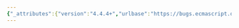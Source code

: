 ```yaml
---
{"_attributes":{"version":"4.4.4+","urlbase":"https://bugs.ecmascript.org/","maintainer":"dherman@mozilla.com"},"bug":{"bug_id":3438,"creation_ts":"2014-12-10 19:29:00 -0800","short_desc":"15.2.3: missing space","delta_ts":"2014-12-23 20:23:33 -0800","product":"Draft for 6th Edition","component":"editorial issue","version":"Rev 29: December 06, 2014 Draft","rep_platform":"All","op_sys":"All","bug_status":"RESOLVED","resolution":"FIXED","priority":"Normal","bug_severity":"minor","everconfirmed":true,"reporter":{"uid":"jmdyck","name":"Michael Dyck"},"assigned_to":{"uid":"allen","name":"Allen Wirfs-Brock"},"long_desc":[{"commentid":11002,"comment_count":0,"who":{"uid":"jmdyck","name":"Michael Dyck"},"bug_when":"2014-12-10 19:29:04 -0800","thetext":"In 15.2.3 \"Exports\",\nunder \"Syntax\",\nin production 4,\nthe first line is \"ExportSpecifier:\".\n\nInsert a space before the colon."},{"commentid":11007,"comment_count":1,"who":{"uid":"allen","name":"Allen Wirfs-Brock"},"bug_when":"2014-12-11 09:23:42 -0800","thetext":"fixed in rev30 editor's draft"},{"commentid":11214,"comment_count":2,"who":{"uid":"allen","name":"Allen Wirfs-Brock"},"bug_when":"2014-12-23 20:23:33 -0800","thetext":"fixed in rev30"}]}}
---
```

